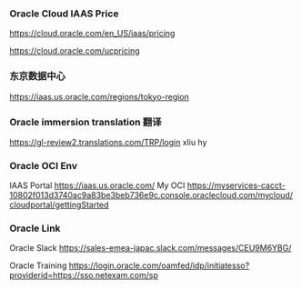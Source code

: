 ### Oracle Cloud IAAS Price

https://cloud.oracle.com/en_US/iaas/pricing

https://cloud.oracle.com/ucpricing

### 东京数据中心
https://iaas.us.oracle.com/regions/tokyo-region

### Oracle immersion translation 翻译
https://gl-review2.translations.com/TRP/login   xliu hy


### Oracle OCI Env 

IAAS Portal https://iaas.us.oracle.com/
My OCI https://myservices-cacct-10802f013d3740ac9a83be3beb736e9c.console.oraclecloud.com/mycloud/cloudportal/gettingStarted

### Oracle Link
Oracle Slack https://sales-emea-japac.slack.com/messages/CEU9M6YBG/

Oracle Training https://login.oracle.com/oamfed/idp/initiatesso?providerid=https://sso.netexam.com/sp
